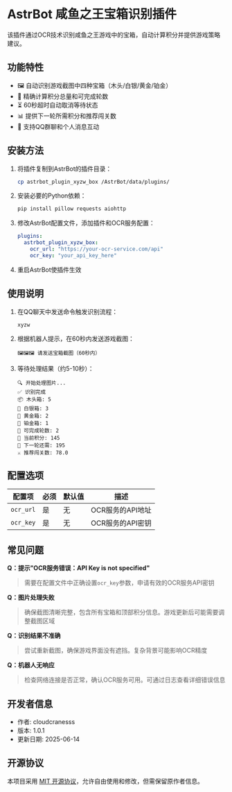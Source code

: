 # AstrBot 咸鱼之王宝箱识别插件

该插件通过OCR技术识别咸鱼之王游戏中的宝箱，自动计算积分并提供游戏策略建议。

## 功能特性

- 🖼 自动识别游戏截图中四种宝箱（木头/白银/黄金/铂金）
- 🧮 精确计算积分总量和可完成轮数
- ⏳ 60秒超时自动取消等待状态
- 📊 提供下一轮所需积分和推荐闯关数
- 📱 支持QQ群聊和个人消息互动

## 安装方法

1. 将插件复制到AstrBot的插件目录：
   ```bash
   cp astrbot_plugin_xyzw_box /AstrBot/data/plugins/
   ```

2. 安装必要的Python依赖：
   ```bash
   pip install pillow requests aiohttp
   ```

3. 修改AstrBot配置文件，添加插件和OCR服务配置：
   ```yaml
   plugins:
     astrbot_plugin_xyzw_box:
       ocr_url: "https://your-ocr-service.com/api"
       ocr_key: "your_api_key_here"
   ```

4. 重启AstrBot使插件生效

## 使用说明

1. 在QQ聊天中发送命令触发识别流程：
   ```
   xyzw
   ```

2. 根据机器人提示，在60秒内发送游戏截图：
   ```
   🖼🖼🖼️ 请发送宝箱截图（60秒内）
   ```

3. 等待处理结果（约5-10秒）：
   ```
   🔍 开始处理图片...
   ✅ 识别完成
   📦 木头箱: 5
   🥈 白银箱: 3
   🥇 黄金箱: 2
   💎 铂金箱: 1
   🔄 可完成轮数: 2
   🎯 当前积分: 145
   🚧 下一轮还需: 195
   ⚔️ 推荐闯关数: 78.0
   ```

## 配置选项

| 配置项     | 必须 | 默认值                             | 描述                     |
|------------|------|------------------------------------|--------------------------|
| `ocr_url`  | 是   | 无                                 | OCR服务的API地址         |
| `ocr_key`  | 是   | 无                                 | OCR服务的API密钥         |

## 常见问题

**Q：提示"OCR服务错误：API Key is not specified"**
> 需要在配置文件中正确设置`ocr_key`参数，申请有效的OCR服务API密钥

**Q：图片处理失败**
> 确保截图清晰完整，包含所有宝箱和顶部积分信息。游戏更新后可能需要调整截图区域

**Q：识别结果不准确**
> 尝试重新截图，确保游戏界面没有遮挡。复杂背景可能影响OCR精度

**Q：机器人无响应**
> 检查网络连接是否正常，确认OCR服务可用。可通过日志查看详细错误信息

## 开发者信息

- 作者: cloudcranesss
- 版本: 1.0.1
- 更新日期: 2025-06-14

## 开源协议

本项目采用 [MIT 开源协议](LICENSE)，允许自由使用和修改，但需保留原作者信息。